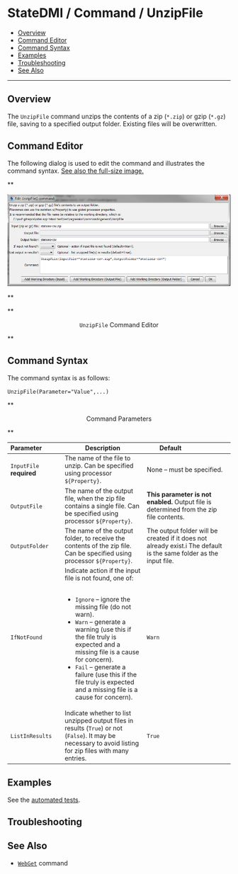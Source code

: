 # StateDMI / Command / UnzipFile #

* [Overview](#overview)
* [Command Editor](#command-editor)
* [Command Syntax](#command-syntax)
* [Examples](#examples)
* [Troubleshooting](#troubleshooting)
* [See Also](#see-also)

-------------------------

## Overview ##

The `UnzipFile` command unzips the contents of a zip (`*.zip`) or gzip (`*.gz`) file, saving to a specified output folder.
Existing files will be overwritten.

## Command Editor ##

The following dialog is used to edit the command and illustrates the command syntax.
<a href="../UnzipFile.png">See also the full-size image.</a>

**<p style="text-align: center;">
![UnzipFile](UnzipFile.png)
</p>**

**<p style="text-align: center;">
`UnzipFile` Command Editor
</p>**

## Command Syntax ##

The command syntax is as follows:

```text
UnzipFile(Parameter="Value",...)
```
**<p style="text-align: center;">
Command Parameters
</p>**

|**Parameter**&nbsp;&nbsp;&nbsp;&nbsp;&nbsp;&nbsp;&nbsp;&nbsp;&nbsp;&nbsp;  | **Description** | **Default**&nbsp;&nbsp;&nbsp;&nbsp;&nbsp;&nbsp;&nbsp;&nbsp;&nbsp;&nbsp;&nbsp;&nbsp;&nbsp;&nbsp;&nbsp;&nbsp;&nbsp;&nbsp;&nbsp;&nbsp; |
| --------------|-----------------|----------------- |
|`InputFile`<br>**required**|The name of the file to unzip.  Can be specified using processor `${Property}`. | None – must be specified.|
|`OutputFile` | The name of the output file, when the zip file contains a single file.  Can be specified using processor `${Property}`. | **This parameter is not enabled.**  Output file is determined from the zip file contents. |
|`OutputFolder` | The name of the output folder, to receive the contents of the zip file.  Can be specified using processor `${Property}`.| The output folder will be created if it does not already exist.i The default is the same folder as the input file.|
|`IfNotFound` | Indicate action if the input file is not found, one of:<br><br><ul><li>`Ignore` – ignore the missing file (do not warn).</li><li>`Warn` – generate a warning (use this if the file truly is expected and a missing file is a cause for concern).</li><li>`Fail` – generate a failure (use this if the file truly is expected and a missing file is a cause for concern).</li></ul> | `Warn`|
|`ListInResults` | Indicate whether to list unzipped output files in results (`True`) or not (`False`).  It may be necessary to avoid listing for zip files with many entries. | `True` |

## Examples ##

See the [automated tests](https://github.com/OpenCDSS/cdss-app-statedmi-test/tree/master/test/regression/commands/UnzipFile).

## Troubleshooting ##

## See Also ##

* [`WebGet`](../WebGet/WebGet) command

